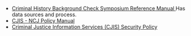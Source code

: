 * [Criminal History Background Check Symposium Reference Manual ](http://www.mshp.dps.mo.gov/MSHPWeb/PatrolDivisions/CRID/documents/symposiumReferenceManual.pdf) Has data sources and process.
* [CJIS - NCJ Policy Manual](http://mshp.dps.missouri.gov/MSHPWeb/Publications/Handbooks-Manuals/documents/SHP-186.pdf)
* [Criminal Justice Information Services (CJIS) Security Policy](https://www.fbi.gov/file-repository/cjis_security_policy_v5-9_20200601.pdf/view)

